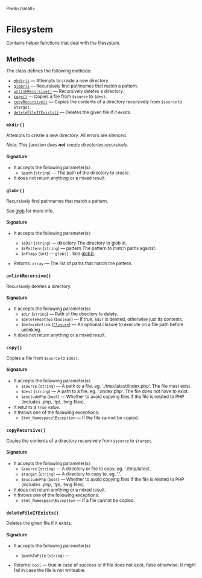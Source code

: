 <small>Piwik\</small>

Filesystem
==========

Contains helper functions that deal with the filesystem.

Methods
-------

The class defines the following methods:

- [`mkdir()`](#mkdir) &mdash; Attempts to create a new directory.
- [`globr()`](#globr) &mdash; Recursively find pathnames that match a pattern.
- [`unlinkRecursive()`](#unlinkrecursive) &mdash; Recursively deletes a directory.
- [`copy()`](#copy) &mdash; Copies a file from `$source` to `$dest`.
- [`copyRecursive()`](#copyrecursive) &mdash; Copies the contents of a directory recursively from `$source` to `$target`.
- [`deleteFileIfExists()`](#deletefileifexists) &mdash; Deletes the given file if it exists.

<a name="mkdir" id="mkdir"></a>
<a name="mkdir" id="mkdir"></a>
### `mkdir()`

Attempts to create a new directory. All errors are silenced.

_Note: This function does **not** create directories recursively._

#### Signature

-  It accepts the following parameter(s):
    - `$path` (`string`) &mdash;
       The path of the directory to create.
- It does not return anything or a mixed result.

<a name="globr" id="globr"></a>
<a name="globr" id="globr"></a>
### `globr()`

Recursively find pathnames that match a pattern.

See [glob](http://php.net/manual/en/function.glob.php) for more info.

#### Signature

-  It accepts the following parameter(s):
    - `$sDir` (`string`) &mdash;
       directory The directory to glob in.
    - `$sPattern` (`string`) &mdash;
       pattern The pattern to match paths against.
    - `$nFlags` (`int`) &mdash;
       `glob()` . See [glob()](http://php.net/manual/en/function.glob.php).

- *Returns:*  `array` &mdash;
    The list of paths that match the pattern.

<a name="unlinkrecursive" id="unlinkrecursive"></a>
<a name="unlinkRecursive" id="unlinkRecursive"></a>
### `unlinkRecursive()`

Recursively deletes a directory.

#### Signature

-  It accepts the following parameter(s):
    - `$dir` (`string`) &mdash;
       Path of the directory to delete.
    - `$deleteRootToo` (`boolean`) &mdash;
       If true, `$dir` is deleted, otherwise just its contents.
    - `$beforeUnlink` ([`Closure`](http://php.net/class.Closure)) &mdash;
       An optional closure to execute on a file path before unlinking.
- It does not return anything or a mixed result.

<a name="copy" id="copy"></a>
<a name="copy" id="copy"></a>
### `copy()`

Copies a file from `$source` to `$dest`.

#### Signature

-  It accepts the following parameter(s):
    - `$source` (`string`) &mdash;
       A path to a file, eg. './tmp/latest/index.php'. The file must exist.
    - `$dest` (`string`) &mdash;
       A path to a file, eg. './index.php'. The file does not have to exist.
    - `$excludePhp` (`bool`) &mdash;
       Whether to avoid copying files if the file is related to PHP (includes .php, .tpl, .twig files).
- It returns a `true` value.
- It throws one of the following exceptions:
    - `Stmt_Namespace\Exception` &mdash; If the file cannot be copied.

<a name="copyrecursive" id="copyrecursive"></a>
<a name="copyRecursive" id="copyRecursive"></a>
### `copyRecursive()`

Copies the contents of a directory recursively from `$source` to `$target`.

#### Signature

-  It accepts the following parameter(s):
    - `$source` (`string`) &mdash;
       A directory or file to copy, eg. './tmp/latest'.
    - `$target` (`string`) &mdash;
       A directory to copy to, eg. '.'.
    - `$excludePhp` (`bool`) &mdash;
       Whether to avoid copying files if the file is related to PHP (includes .php, .tpl, .twig files).
- It does not return anything or a mixed result.
- It throws one of the following exceptions:
    - `Stmt_Namespace\Exception` &mdash; If a file cannot be copied.

<a name="deletefileifexists" id="deletefileifexists"></a>
<a name="deleteFileIfExists" id="deleteFileIfExists"></a>
### `deleteFileIfExists()`

Deletes the given file if it exists.

#### Signature

-  It accepts the following parameter(s):
    - `$pathToFile` (`string`) &mdash;
      

- *Returns:*  `bool` &mdash;
    true in case of success or if file does not exist, false otherwise. It might fail in case the
               file is not writeable.

